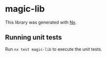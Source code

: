# magic-lib

This library was generated with [Nx](https://nx.dev).

## Running unit tests

Run `nx test magic-lib` to execute the unit tests.
